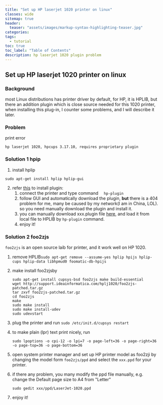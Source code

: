 ```yaml
---
title: "Set up HP laserjet 1020 printer on linux"
classes: wide
sitemap: true
header:
  teaser: "assets/images/markup-syntax-highlighting-teaser.jpg"
categories:
tags:
  - tutorial
toc: true
toc_label: "Table of Contents"
description: hp laserjet 1020 plugin problem
---
```


## Set up HP laserjet 1020 printer on linux

### Background

most Linux distributions has printer driver by default, for HP, it is  HPLIB, but there an addition plugin which is close source needed for this 1020 printer, when installing this plug-in, I counter some problems, and I will describe it later.

### Problem

print error

`hp laserjet 1020, hpcups 3.17.10, requires proprietary plugin`

### Solution 1 hpip

1. install hplip

`sudo apt-get install hplip hplip-gui`

2. refer [this](<https://developers.hp.com/hp-linux-imaging-and-printing/binary_plugin.html>) to install plugin:
   1. connect the printer and type command `  hp-plugin` 
   2. follow GUI and automatically download the plugin, **but** there is a 404 problem for me, many be caused by my network(I am in China, LOL). so you need manually download the plugin and install it.
   3. you can manually download xxx.plugin file [here](<https://www.openprinting.org/download/printdriver/auxfiles/HP/plugins/>), and load it from local file to HPLIB by `hp-plugin` command.
   4. enjoy it!

### Solution 2 foo2zjs

`foo2zjs` is an open source laib for printer, and it work well on HP 1020.

1. remove HPLIB`sudo apt-get remove --assume-yes hplip hpijs hplip-cups hplip-data libhpmud0 foomatic-db-hpijs `

2. make install foo2zjsby 
   ```
   sudo apt-get install cupsys-bsd foo2zjs make build-essential
   wget http://support.ideainformatica.com/hplj1020/foo2zjs-patched.tar.gz
   tar zxvf foo2zjs-patched.tar.gz
   cd foo2zjs
   make
   sudo make install
   sudo make install-udev
   sudo udevstart
   ```

3. plug the printer and run `sudo /etc/init.d/cupsys restart`

4. to make plain (lpr) text print nicely, run 

    ```
    sudo lpoptions -o cpi-12 -o lpi=7 -o page-left=36 -o page-right=36 -o page-top=36 -o page-bottom=36
    ```

5. open system printer manager and set up HP printer model as foo2zji by changing the model form `foo2zjs/ppd`  and select the `xxx.ppd` for your printer.

6. if there any problem, you many modify the ppd file manually, e.g. change the Default page size to A4 from "Letter"

   `sudo gedit xxx/ppd/LaserJet-1020.ppd`

7. enjoy it!